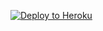 ﻿
<p><a href="https://dashboard.heroku.com/new?template=https://github.com/wwwmeihao12345/xray-heroku.git"> <img src="https://www.herokucdn.com/deploy/button.svg" alt="Deploy to Heroku" /></a></p>
